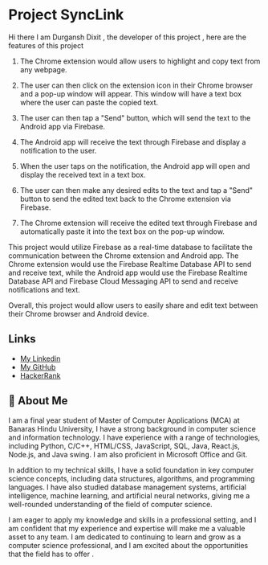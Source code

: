 
# Project SyncLink
Hi there I am Durgansh Dixit , the developer of this project , here are the features of this project 

1. The Chrome extension would allow users to highlight and copy text from any webpage.

2. The user can then click on the extension icon in their Chrome browser and a pop-up window will appear. This window will have a text box where the user can paste the copied text.

3. The user can then tap a "Send" button, which will send the text to the Android app via Firebase.

4. The Android app will receive the text through Firebase and display a notification to the user.

5. When the user taps on the notification, the Android app will open and display the received text in a text box.

6. The user can then make any desired edits to the text and tap a "Send" button to send the edited text back to the Chrome extension via Firebase.

7. The Chrome extension will receive the edited text through Firebase and automatically paste it into the text box on the pop-up window.

This project would utilize Firebase as a real-time database to facilitate the communication between the Chrome extension and Android app. The Chrome extension would use the Firebase Realtime Database API to send and receive text, while the Android app would use the Firebase Realtime Database API and Firebase Cloud Messaging API to send and receive notifications and text.

Overall, this project would allow users to easily share and edit text between their Chrome browser and Android device.


## Links

 - [My Linkedin](https://www.linkedin.com/in/durgansh/)
 - [My GitHub](https://github.com/saniket919)
 - [HackerRank](https://www.hackerrank.com/saniket919)


## 🚀 About Me
I am a final year student of Master of Computer Applications (MCA) at Banaras Hindu University, I have a strong background in computer science and information technology. I have experience with a range of technologies, including Python, C/C++, HTML/CSS, JavaScript, SQL, Java, React.js, Node.js, and Java swing. I am also proficient in Microsoft Office and Git.

In addition to my technical skills, I have a solid foundation in key computer science concepts, including data structures, algorithms, and programming languages. I have also studied database management systems, artificial intelligence, machine learning, and artificial neural networks, giving me a well-rounded understanding of the field of computer science.

I am eager to apply my knowledge and skills in a professional setting, and I am confident that my experience and expertise will make me a valuable asset to any team. I am dedicated to continuing to learn and grow as a computer science professional, and I am excited about the opportunities that the field has to offer .

